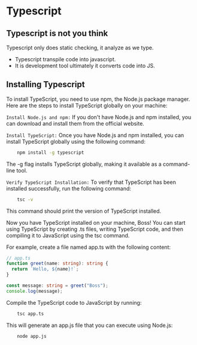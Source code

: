 # Typescript

## Typescript is not you think

Typescript only does static checking, it analyze as we type.

- Typescript transpile code into javascript.
- It is development tool ultimately it converts code into JS.

## Installing Typescript

To install TypeScript, you need to use npm, the Node.js package manager. Here are the steps to install TypeScript globally on your machine:

`Install Node.js and npm:`
If you don't have Node.js and npm installed, you can download and install them from the official website.

`Install TypeScript:`
Once you have Node.js and npm installed, you can install TypeScript globally using the following command:

```bash
    npm install -g typescript
```

The -g flag installs TypeScript globally, making it available as a command-line tool.

`Verify TypeScript Installation:`
To verify that TypeScript has been installed successfully, run the following command:

```bash
    tsc -v
```

This command should print the version of TypeScript installed.

Now you have TypeScript installed on your machine, Boss! You can start using TypeScript by creating .ts files, writing TypeScript code, and then compiling it to JavaScript using the tsc command.

For example, create a file named app.ts with the following content:

```typescript
// app.ts
function greet(name: string): string {
  return `Hello, ${name}!`;
}

const message: string = greet("Boss");
console.log(message);
```

Compile the TypeScript code to JavaScript by running:

```bash
    tsc app.ts
```

This will generate an app.js file that you can execute using Node.js:

```bash
    node app.js
```
